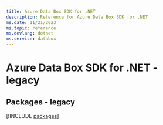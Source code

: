 ```yaml
---
title: Azure Data Box SDK for .NET
description: Reference for Azure Data Box SDK for .NET
ms.date: 11/21/2023
ms.topic: reference
ms.devlang: dotnet
ms.service: databox
---
```

# Azure Data Box SDK for .NET - legacy
## Packages - legacy
[!INCLUDE [packages](data-box-index.md)]